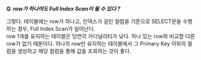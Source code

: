_**Q. row가 하나여도 Full Index Scan이 될 수 있다 ?**_

그렇다. 테이블에는 row가 하나고, 인덱스가 걸린 컬럼을 기준으로 SELECT문을 수행하는 경우, Full Index Scan가 일어난다. <br>
row 1개를 유지하는 테이블은 당연히 카디널리티가 낮다. 하나 있는 row와 비교할 다른 row가 없기 때문이다. 
하나의 row만 유지하는 테이블에서 그 Primary Key 이외의 컬럼을 생성하고 해당 컬럼을 통해 값을 조회하는 것이 좋다.


